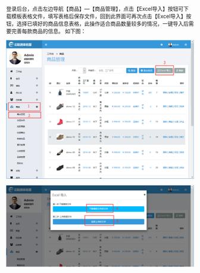 登录后台，点击左边导航【商品】—【商品管理】，点击【Excel导入】按钮可下载模板表格文件，填写表格后保存文件，回到此界面可再次点击【Excel导入】按钮，选择已填好的商品信息表格，此操作适合商品数量较多的情况，一键导入后需要完善每款商品的信息。 如下图：

![](/assets/批量11.png)

![](/assets/批量22.png)

